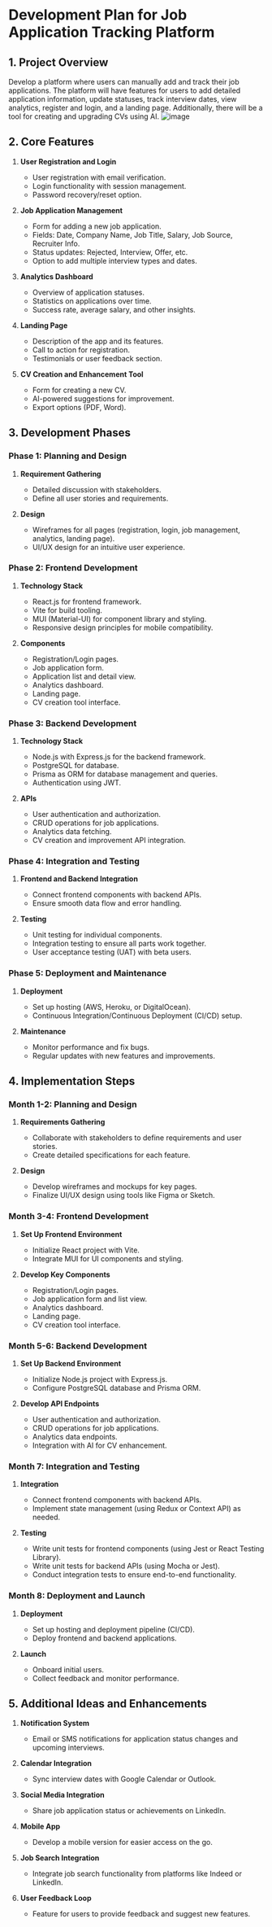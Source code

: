 # Development Plan for Job Application Tracking Platform

## 1. Project Overview
Develop a platform where users can manually add and track their job applications. The platform will have features for users to add detailed application information, update statuses, track interview dates, view analytics, register and login, and a landing page. Additionally, there will be a tool for creating and upgrading CVs using AI.
![image](https://github.com/CareerTrail/.github/assets/15968471/b533e417-470c-4d0d-bb81-1ad3d2cb69f1)

## 2. Core Features
1. **User Registration and Login**
    - User registration with email verification.
    - Login functionality with session management.
    - Password recovery/reset option.

2. **Job Application Management**
    - Form for adding a new job application.
    - Fields: Date, Company Name, Job Title, Salary, Job Source, Recruiter Info.
    - Status updates: Rejected, Interview, Offer, etc.
    - Option to add multiple interview types and dates.

3. **Analytics Dashboard**
    - Overview of application statuses.
    - Statistics on applications over time.
    - Success rate, average salary, and other insights.

4. **Landing Page**
    - Description of the app and its features.
    - Call to action for registration.
    - Testimonials or user feedback section.

5. **CV Creation and Enhancement Tool**
    - Form for creating a new CV.
    - AI-powered suggestions for improvement.
    - Export options (PDF, Word).

## 3. Development Phases

### Phase 1: Planning and Design
1. **Requirement Gathering**
    - Detailed discussion with stakeholders.
    - Define all user stories and requirements.

2. **Design**
    - Wireframes for all pages (registration, login, job management, analytics, landing page).
    - UI/UX design for an intuitive user experience.

### Phase 2: Frontend Development
1. **Technology Stack**
    - React.js for frontend framework.
    - Vite for build tooling.
    - MUI (Material-UI) for component library and styling.
    - Responsive design principles for mobile compatibility.

2. **Components**
    - Registration/Login pages.
    - Job application form.
    - Application list and detail view.
    - Analytics dashboard.
    - Landing page.
    - CV creation tool interface.

### Phase 3: Backend Development
1. **Technology Stack**
    - Node.js with Express.js for the backend framework.
    - PostgreSQL for database.
    - Prisma as ORM for database management and queries.
    - Authentication using JWT.

2. **APIs**
    - User authentication and authorization.
    - CRUD operations for job applications.
    - Analytics data fetching.
    - CV creation and improvement API integration.

### Phase 4: Integration and Testing
1. **Frontend and Backend Integration**
    - Connect frontend components with backend APIs.
    - Ensure smooth data flow and error handling.

2. **Testing**
    - Unit testing for individual components.
    - Integration testing to ensure all parts work together.
    - User acceptance testing (UAT) with beta users.

### Phase 5: Deployment and Maintenance
1. **Deployment**
    - Set up hosting (AWS, Heroku, or DigitalOcean).
    - Continuous Integration/Continuous Deployment (CI/CD) setup.

2. **Maintenance**
    - Monitor performance and fix bugs.
    - Regular updates with new features and improvements.

## 4. Implementation Steps

### Month 1-2: Planning and Design
1. **Requirements Gathering**
    - Collaborate with stakeholders to define requirements and user stories.
    - Create detailed specifications for each feature.

2. **Design**
    - Develop wireframes and mockups for key pages.
    - Finalize UI/UX design using tools like Figma or Sketch.

### Month 3-4: Frontend Development
1. **Set Up Frontend Environment**
    - Initialize React project with Vite.
    - Integrate MUI for UI components and styling.

2. **Develop Key Components**
    - Registration/Login pages.
    - Job application form and list view.
    - Analytics dashboard.
    - Landing page.
    - CV creation tool interface.

### Month 5-6: Backend Development
1. **Set Up Backend Environment**
    - Initialize Node.js project with Express.js.
    - Configure PostgreSQL database and Prisma ORM.

2. **Develop API Endpoints**
    - User authentication and authorization.
    - CRUD operations for job applications.
    - Analytics data endpoints.
    - Integration with AI for CV enhancement.

### Month 7: Integration and Testing
1. **Integration**
    - Connect frontend components with backend APIs.
    - Implement state management (using Redux or Context API) as needed.

2. **Testing**
    - Write unit tests for frontend components (using Jest or React Testing Library).
    - Write unit tests for backend APIs (using Mocha or Jest).
    - Conduct integration tests to ensure end-to-end functionality.

### Month 8: Deployment and Launch
1. **Deployment**
    - Set up hosting and deployment pipeline (CI/CD).
    - Deploy frontend and backend applications.

2. **Launch**
    - Onboard initial users.
    - Collect feedback and monitor performance.

## 5. Additional Ideas and Enhancements
1. **Notification System**
    - Email or SMS notifications for application status changes and upcoming interviews.

2. **Calendar Integration**
    - Sync interview dates with Google Calendar or Outlook.

3. **Social Media Integration**
    - Share job application status or achievements on LinkedIn.

4. **Mobile App**
    - Develop a mobile version for easier access on the go.

5. **Job Search Integration**
    - Integrate job search functionality from platforms like Indeed or LinkedIn.

6. **User Feedback Loop**
    - Feature for users to provide feedback and suggest new features.
